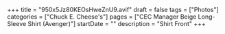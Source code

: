 +++
title = "950x5Jz80KEOsHweZnU9.avif"
draft = false
tags = ["Photos"]
categories = ["Chuck E. Cheese's"]
pages = ["CEC Manager Beige Long-Sleeve Shirt (Avenger)"]
startDate = ""
description = "Shirt Front"
+++
